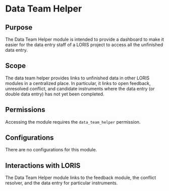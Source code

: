 # Data Team Helper

## Purpose

The Data Team Helper module is intended to provide a dashboard to
make it easier for the data entry staff of a LORIS project to access
all the unfinished data entry.

## Scope

The data team helper provides links to unfinished data in other
LORIS modules in a centralized place. In particular, it links to
open feedback, unresolved conflict, and candidate instruments where
the data entry (or double data entry) has not yet been completed.

## Permissions

Accessing the module requires the `data_team_helper` permission.

## Configurations

There are no configurations for this module.

## Interactions with LORIS

The Data Team Helper module links to the feedback module, the
conflict resolver, and the data entry for particular instruments.


